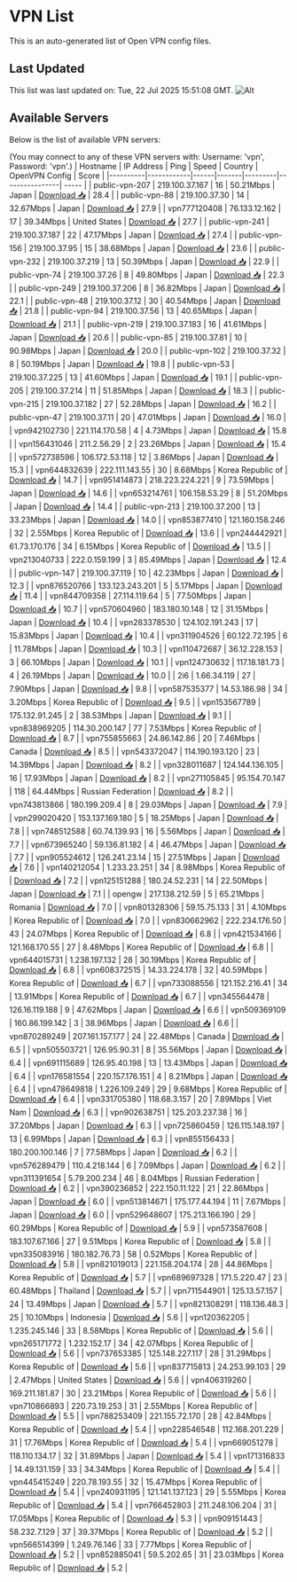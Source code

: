 # VPN List

This is an auto-generated list of Open VPN config files.

## Last Updated

This list was last updated on: Tue, 22 Jul 2025 15:51:08 GMT.
![Alt](https://repobeats.axiom.co/api/embed/186b98318ef1479477931607c1ad7d823f12451f.svg "Repobeats analytics image")

## Available Servers

Below is the list of available VPN servers:

(You may connect to any of these VPN servers with: Username: 'vpn', Password: 'vpn'.)
| Hostname | IP Address | Ping | Speed | Country | OpenVPN Config | Score |
|----------|------------|------|-------|---------|----------------| ----- |
| public-vpn-207 | 219.100.37.167 | 16 | 50.21Mbps | Japan | [Download 📥](./configs/server_0_JP.ovpn) | 28.4 |
| public-vpn-88 | 219.100.37.30 | 14 | 32.67Mbps | Japan | [Download 📥](./configs/server_1_JP.ovpn) | 27.9 |
| vpn777120408 | 76.133.12.162 | 17 | 39.34Mbps | United States | [Download 📥](./configs/server_2_US.ovpn) | 27.7 |
| public-vpn-241 | 219.100.37.187 | 22 | 47.17Mbps | Japan | [Download 📥](./configs/server_3_JP.ovpn) | 27.4 |
| public-vpn-156 | 219.100.37.95 | 15 | 38.68Mbps | Japan | [Download 📥](./configs/server_4_JP.ovpn) | 23.6 |
| public-vpn-232 | 219.100.37.219 | 13 | 50.39Mbps | Japan | [Download 📥](./configs/server_5_JP.ovpn) | 22.9 |
| public-vpn-74 | 219.100.37.26 | 8 | 49.80Mbps | Japan | [Download 📥](./configs/server_6_JP.ovpn) | 22.3 |
| public-vpn-249 | 219.100.37.206 | 8 | 36.82Mbps | Japan | [Download 📥](./configs/server_7_JP.ovpn) | 22.1 |
| public-vpn-48 | 219.100.37.12 | 30 | 40.54Mbps | Japan | [Download 📥](./configs/server_8_JP.ovpn) | 21.8 |
| public-vpn-94 | 219.100.37.56 | 13 | 40.65Mbps | Japan | [Download 📥](./configs/server_9_JP.ovpn) | 21.1 |
| public-vpn-219 | 219.100.37.183 | 16 | 41.61Mbps | Japan | [Download 📥](./configs/server_10_JP.ovpn) | 20.6 |
| public-vpn-85 | 219.100.37.81 | 10 | 90.98Mbps | Japan | [Download 📥](./configs/server_11_JP.ovpn) | 20.0 |
| public-vpn-102 | 219.100.37.32 | 8 | 50.19Mbps | Japan | [Download 📥](./configs/server_12_JP.ovpn) | 19.8 |
| public-vpn-53 | 219.100.37.225 | 13 | 41.60Mbps | Japan | [Download 📥](./configs/server_13_JP.ovpn) | 19.1 |
| public-vpn-205 | 219.100.37.214 | 11 | 51.85Mbps | Japan | [Download 📥](./configs/server_14_JP.ovpn) | 18.3 |
| public-vpn-215 | 219.100.37.182 | 27 | 52.28Mbps | Japan | [Download 📥](./configs/server_15_JP.ovpn) | 16.2 |
| public-vpn-47 | 219.100.37.11 | 20 | 47.01Mbps | Japan | [Download 📥](./configs/server_16_JP.ovpn) | 16.0 |
| vpn942102730 | 221.114.170.58 | 4 | 4.73Mbps | Japan | [Download 📥](./configs/server_17_JP.ovpn) | 15.8 |
| vpn156431046 | 211.2.56.29 | 2 | 23.26Mbps | Japan | [Download 📥](./configs/server_18_JP.ovpn) | 15.4 |
| vpn572738596 | 106.172.53.118 | 12 | 3.86Mbps | Japan | [Download 📥](./configs/server_19_JP.ovpn) | 15.3 |
| vpn644832639 | 222.111.143.55 | 30 | 8.68Mbps | Korea Republic of | [Download 📥](./configs/server_20_KR.ovpn) | 14.7 |
| vpn951414873 | 218.223.224.221 | 9 | 73.59Mbps | Japan | [Download 📥](./configs/server_21_JP.ovpn) | 14.6 |
| vpn653214761 | 106.158.53.29 | 8 | 51.20Mbps | Japan | [Download 📥](./configs/server_22_JP.ovpn) | 14.4 |
| public-vpn-213 | 219.100.37.200 | 13 | 33.23Mbps | Japan | [Download 📥](./configs/server_23_JP.ovpn) | 14.0 |
| vpn853877410 | 121.160.158.246 | 32 | 2.55Mbps | Korea Republic of | [Download 📥](./configs/server_24_KR.ovpn) | 13.6 |
| vpn244442921 | 61.73.170.176 | 34 | 6.15Mbps | Korea Republic of | [Download 📥](./configs/server_25_KR.ovpn) | 13.5 |
| vpn213040733 | 222.0.159.199 | 3 | 85.49Mbps | Japan | [Download 📥](./configs/server_26_JP.ovpn) | 12.4 |
| public-vpn-147 | 219.100.37.119 | 10 | 42.23Mbps | Japan | [Download 📥](./configs/server_27_JP.ovpn) | 12.3 |
| vpn876520766 | 133.123.243.201 | 5 | 5.17Mbps | Japan | [Download 📥](./configs/server_28_JP.ovpn) | 11.4 |
| vpn844709358 | 27.114.119.64 | 5 | 77.50Mbps | Japan | [Download 📥](./configs/server_29_JP.ovpn) | 10.7 |
| vpn570604960 | 183.180.10.148 | 12 | 31.15Mbps | Japan | [Download 📥](./configs/server_30_JP.ovpn) | 10.4 |
| vpn283378530 | 124.102.191.243 | 17 | 15.83Mbps | Japan | [Download 📥](./configs/server_31_JP.ovpn) | 10.4 |
| vpn311904526 | 60.122.72.195 | 6 | 11.78Mbps | Japan | [Download 📥](./configs/server_32_JP.ovpn) | 10.3 |
| vpn110472687 | 36.12.228.153 | 3 | 66.10Mbps | Japan | [Download 📥](./configs/server_33_JP.ovpn) | 10.1 |
| vpn124730632 | 117.18.181.73 | 4 | 26.19Mbps | Japan | [Download 📥](./configs/server_34_JP.ovpn) | 10.0 |
| 2i6 | 1.66.34.119 | 27 | 7.90Mbps | Japan | [Download 📥](./configs/server_35_JP.ovpn) | 9.8 |
| vpn587535377 | 14.53.186.98 | 34 | 3.20Mbps | Korea Republic of | [Download 📥](./configs/server_36_KR.ovpn) | 9.5 |
| vpn153567789 | 175.132.91.245 | 2 | 38.53Mbps | Japan | [Download 📥](./configs/server_37_JP.ovpn) | 9.1 |
| vpn838969205 | 114.30.200.147 | 77 | 7.53Mbps | Korea Republic of | [Download 📥](./configs/server_38_KR.ovpn) | 8.7 |
| vpn755855663 | 24.86.142.86 | 20 | 7.46Mbps | Canada | [Download 📥](./configs/server_39_CA.ovpn) | 8.5 |
| vpn543372047 | 114.190.193.120 | 23 | 14.39Mbps | Japan | [Download 📥](./configs/server_40_JP.ovpn) | 8.2 |
| vpn328011687 | 124.144.136.105 | 16 | 17.93Mbps | Japan | [Download 📥](./configs/server_41_JP.ovpn) | 8.2 |
| vpn271105845 | 95.154.70.147 | 118 | 64.44Mbps | Russian Federation | [Download 📥](./configs/server_42_RU.ovpn) | 8.2 |
| vpn743813866 | 180.199.209.4 | 8 | 29.03Mbps | Japan | [Download 📥](./configs/server_43_JP.ovpn) | 7.9 |
| vpn299020420 | 153.137.169.180 | 5 | 18.25Mbps | Japan | [Download 📥](./configs/server_44_JP.ovpn) | 7.8 |
| vpn748512588 | 60.74.139.93 | 16 | 5.56Mbps | Japan | [Download 📥](./configs/server_45_JP.ovpn) | 7.7 |
| vpn673965240 | 59.136.81.182 | 4 | 46.47Mbps | Japan | [Download 📥](./configs/server_46_JP.ovpn) | 7.7 |
| vpn905524612 | 126.241.23.14 | 15 | 27.51Mbps | Japan | [Download 📥](./configs/server_47_JP.ovpn) | 7.6 |
| vpn140212054 | 1.233.23.251 | 34 | 8.98Mbps | Korea Republic of | [Download 📥](./configs/server_48_KR.ovpn) | 7.2 |
| vpn125151288 | 180.24.52.231 | 14 | 22.50Mbps | Japan | [Download 📥](./configs/server_49_JP.ovpn) | 7.1 |
| opengw | 217.138.212.59 | 5 | 65.21Mbps | Romania | [Download 📥](./configs/server_50_RO.ovpn) | 7.0 |
| vpn801328306 | 59.15.75.133 | 31 | 4.10Mbps | Korea Republic of | [Download 📥](./configs/server_51_KR.ovpn) | 7.0 |
| vpn830662962 | 222.234.176.50 | 43 | 24.07Mbps | Korea Republic of | [Download 📥](./configs/server_52_KR.ovpn) | 6.8 |
| vpn421534166 | 121.168.170.55 | 27 | 8.48Mbps | Korea Republic of | [Download 📥](./configs/server_53_KR.ovpn) | 6.8 |
| vpn644015731 | 1.238.197.132 | 28 | 30.19Mbps | Korea Republic of | [Download 📥](./configs/server_54_KR.ovpn) | 6.8 |
| vpn608372515 | 14.33.224.178 | 32 | 40.59Mbps | Korea Republic of | [Download 📥](./configs/server_55_KR.ovpn) | 6.7 |
| vpn733088556 | 121.152.216.41 | 34 | 13.91Mbps | Korea Republic of | [Download 📥](./configs/server_56_KR.ovpn) | 6.7 |
| vpn345564478 | 126.16.119.188 | 9 | 47.62Mbps | Japan | [Download 📥](./configs/server_57_JP.ovpn) | 6.6 |
| vpn509369109 | 160.86.199.142 | 3 | 38.96Mbps | Japan | [Download 📥](./configs/server_58_JP.ovpn) | 6.6 |
| vpn870289249 | 207.161.157.177 | 24 | 22.48Mbps | Canada | [Download 📥](./configs/server_59_CA.ovpn) | 6.5 |
| vpn505503721 | 126.95.90.31 | 8 | 35.56Mbps | Japan | [Download 📥](./configs/server_60_JP.ovpn) | 6.4 |
| vpn691115689 | 126.95.40.198 | 13 | 13.43Mbps | Japan | [Download 📥](./configs/server_61_JP.ovpn) | 6.4 |
| vpn176581554 | 220.157.176.151 | 4 | 8.21Mbps | Japan | [Download 📥](./configs/server_62_JP.ovpn) | 6.4 |
| vpn478649818 | 1.226.109.249 | 29 | 9.68Mbps | Korea Republic of | [Download 📥](./configs/server_63_KR.ovpn) | 6.4 |
| vpn331705380 | 118.68.3.157 | 20 | 7.89Mbps | Viet Nam | [Download 📥](./configs/server_64_VN.ovpn) | 6.3 |
| vpn902638751 | 125.203.237.38 | 16 | 37.20Mbps | Japan | [Download 📥](./configs/server_65_JP.ovpn) | 6.3 |
| vpn725860459 | 126.115.148.197 | 13 | 6.99Mbps | Japan | [Download 📥](./configs/server_66_JP.ovpn) | 6.3 |
| vpn855156433 | 180.200.100.146 | 7 | 77.58Mbps | Japan | [Download 📥](./configs/server_67_JP.ovpn) | 6.2 |
| vpn576289479 | 110.4.218.144 | 6 | 7.09Mbps | Japan | [Download 📥](./configs/server_68_JP.ovpn) | 6.2 |
| vpn311391654 | 5.79.200.234 | 46 | 8.04Mbps | Russian Federation | [Download 📥](./configs/server_69_RU.ovpn) | 6.2 |
| vpn390236852 | 222.150.11.122 | 21 | 22.86Mbps | Japan | [Download 📥](./configs/server_70_JP.ovpn) | 6.0 |
| vpn513814671 | 175.177.44.194 | 11 | 7.67Mbps | Japan | [Download 📥](./configs/server_71_JP.ovpn) | 6.0 |
| vpn529648607 | 175.213.166.190 | 29 | 60.29Mbps | Korea Republic of | [Download 📥](./configs/server_72_KR.ovpn) | 5.9 |
| vpn573587608 | 183.107.67.166 | 27 | 9.51Mbps | Korea Republic of | [Download 📥](./configs/server_73_KR.ovpn) | 5.8 |
| vpn335083916 | 180.182.76.73 | 58 | 0.52Mbps | Korea Republic of | [Download 📥](./configs/server_74_KR.ovpn) | 5.8 |
| vpn821019013 | 221.158.204.174 | 28 | 44.86Mbps | Korea Republic of | [Download 📥](./configs/server_75_KR.ovpn) | 5.7 |
| vpn689697328 | 171.5.220.47 | 23 | 60.48Mbps | Thailand | [Download 📥](./configs/server_76_TH.ovpn) | 5.7 |
| vpn711544901 | 125.13.57.157 | 24 | 13.49Mbps | Japan | [Download 📥](./configs/server_77_JP.ovpn) | 5.7 |
| vpn821308291 | 118.136.48.3 | 25 | 10.10Mbps | Indonesia | [Download 📥](./configs/server_78_ID.ovpn) | 5.6 |
| vpn120362205 | 1.235.245.146 | 33 | 8.58Mbps | Korea Republic of | [Download 📥](./configs/server_79_KR.ovpn) | 5.6 |
| vpn265171772 | 1.232.152.17 | 34 | 42.07Mbps | Korea Republic of | [Download 📥](./configs/server_80_KR.ovpn) | 5.6 |
| vpn737653385 | 125.148.227.117 | 28 | 31.29Mbps | Korea Republic of | [Download 📥](./configs/server_81_KR.ovpn) | 5.6 |
| vpn837715813 | 24.253.99.103 | 29 | 2.47Mbps | United States | [Download 📥](./configs/server_82_US.ovpn) | 5.6 |
| vpn406319260 | 169.211.181.87 | 30 | 23.21Mbps | Korea Republic of | [Download 📥](./configs/server_83_KR.ovpn) | 5.6 |
| vpn710866893 | 220.73.19.253 | 31 | 2.55Mbps | Korea Republic of | [Download 📥](./configs/server_84_KR.ovpn) | 5.5 |
| vpn788253409 | 221.155.72.170 | 28 | 42.84Mbps | Korea Republic of | [Download 📥](./configs/server_85_KR.ovpn) | 5.4 |
| vpn228546548 | 112.168.201.229 | 31 | 17.76Mbps | Korea Republic of | [Download 📥](./configs/server_86_KR.ovpn) | 5.4 |
| vpn669051278 | 118.110.134.17 | 32 | 31.89Mbps | Japan | [Download 📥](./configs/server_87_JP.ovpn) | 5.4 |
| vpn171316833 | 14.49.131.159 | 33 | 34.34Mbps | Korea Republic of | [Download 📥](./configs/server_88_KR.ovpn) | 5.4 |
| vpn445415249 | 220.78.193.55 | 32 | 15.47Mbps | Korea Republic of | [Download 📥](./configs/server_89_KR.ovpn) | 5.4 |
| vpn240931195 | 121.141.137.123 | 29 | 5.55Mbps | Korea Republic of | [Download 📥](./configs/server_90_KR.ovpn) | 5.4 |
| vpn766452803 | 211.248.106.204 | 31 | 17.05Mbps | Korea Republic of | [Download 📥](./configs/server_91_KR.ovpn) | 5.3 |
| vpn909151443 | 58.232.7.129 | 37 | 39.37Mbps | Korea Republic of | [Download 📥](./configs/server_92_KR.ovpn) | 5.2 |
| vpn566514399 | 1.249.76.146 | 33 | 7.77Mbps | Korea Republic of | [Download 📥](./configs/server_93_KR.ovpn) | 5.2 |
| vpn852885041 | 59.5.202.65 | 31 | 23.03Mbps | Korea Republic of | [Download 📥](./configs/server_94_KR.ovpn) | 5.2 |
